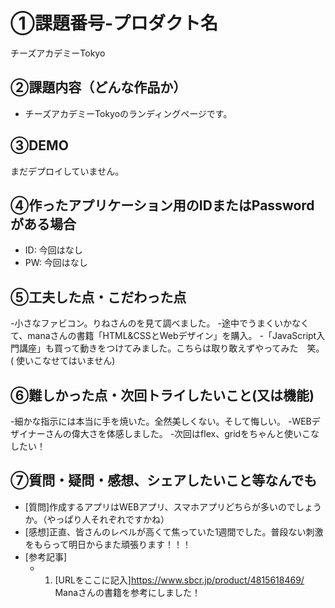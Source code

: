 # ①課題番号-プロダクト名

チーズアカデミーTokyo

## ②課題内容（どんな作品か）

- チーズアカデミーTokyoのランディングページです。

## ③DEMO

まだデプロイしていません。

## ④作ったアプリケーション用のIDまたはPasswordがある場合

- ID: 今回はなし
- PW: 今回はなし

## ⑤工夫した点・こだわった点

-小さなファビコン。りねさんのを見て調べました。
-途中でうまくいかなくて、manaさんの書籍「HTML&CSSとWebデザイン」を購入。
-「JavaScript入門講座」も買って動きをつけてみました。こちらは取り敢えずやってみた　笑。(
使いこなせてはいません)

## ⑥難しかった点・次回トライしたいこと(又は機能)

-細かな指示には本当に手を焼いた。全然美しくない。そして悔しい。
-WEBデザイナーさんの偉大さを体感しました。
-次回はflex、gridをちゃんと使いこなしたい！

## ⑦質問・疑問・感想、シェアしたいこと等なんでも

- [質問]作成するアプリはWEBアプリ、スマホアプリどちらが多いのでしょうか。（やっぱり人それぞれですかね）
- [感想]正直、皆さんのレベルが高くて焦っていた1週間でした。普段ない刺激をもらって明日からまた頑張ります！！！
- [参考記事]
  - 1. [URLをここに記入]https://www.sbcr.jp/product/4815618469/
  Manaさんの書籍を参考にしました！